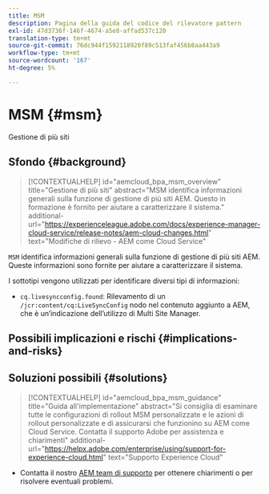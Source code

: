 ```yaml
---
title: MSM
description: Pagina della guida del codice del rilevatore pattern
exl-id: 47d3736f-146f-4674-a5e8-affad537c120
translation-type: tm+mt
source-git-commit: 76dc944f1592118920f89c513faf456b8aa443a9
workflow-type: tm+mt
source-wordcount: '167'
ht-degree: 5%

---
```


# MSM {#msm}

Gestione di più siti

## Sfondo {#background}

>[!CONTEXTUALHELP]
>id="aemcloud_bpa_msm_overview"
>title="Gestione di più siti"
>abstract="MSM identifica informazioni generali sulla funzione di gestione di più siti AEM. Questo in formazione è fornito per aiutare a caratterizzare il sistema."
>additional-url="https://experienceleague.adobe.com/docs/experience-manager-cloud-service/release-notes/aem-cloud-changes.html" text="Modifiche di rilievo - AEM come Cloud Service"

`MSM` identifica informazioni generali sulla funzione di gestione di più siti AEM. Queste informazioni sono fornite per aiutare a caratterizzare il sistema.

I sottotipi vengono utilizzati per identificare diversi tipi di informazioni:

* `cq.livesyncconfig.found`: Rilevamento di un  `/jcr:content/cq:LiveSyncConfig` nodo nel contenuto aggiunto a AEM, che è un’indicazione dell’utilizzo di Multi Site Manager.

## Possibili implicazioni e rischi {#implications-and-risks}


## Soluzioni possibili {#solutions}

>[!CONTEXTUALHELP]
>id="aemcloud_bpa_msm_guidance"
>title="Guida all&#39;implementazione"
>abstract="Si consiglia di esaminare tutte le configurazioni di rollout MSM personalizzate e le azioni di rollout personalizzate e di assicurarsi che funzionino su AEM come Cloud Service. Contatta il supporto Adobe per assistenza e chiarimenti"
>additional-url="https://helpx.adobe.com/enterprise/using/support-for-experience-cloud.html" text="Supporto Experience Cloud"

* Contatta il nostro [AEM team di supporto](https://helpx.adobe.com/enterprise/using/support-for-experience-cloud.html) per ottenere chiarimenti o per risolvere eventuali problemi.
